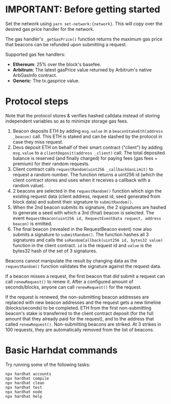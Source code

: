 # IMPORTANT: Before getting started
Set the network using `yarn set-network:{network}`. This will copy over the desired gas price handler for the network.

The gas handler's `_getGasPrice()` function returns the maximum gas price that beacons can be refunded upon submitting a request.

Supported gas fee handlers:

* **Ethereum**: 25% over the block's basefee.
* **Arbitrum**: The latest gasPrice value returned by Arbitrum's native ArbGasInfo contract.
* **Generic**: The tx.gasprice value.

# Protocol steps

Note that the protocol stores & verifies hashed calldata instead of storing independent variables so as to minimize storage gas fees. 

1. Beacon deposits ETH by adding `msg.value` in a `beaconStakeEth(address _beacon)` call. This ETH is staked and can be slashed by the protocol in case they miss request.
2. Devs deposit ETH on behalf of their smart contract ("client") by adding `msg.value` to a `clientDeposit(address _client)` call. The total deposited balance is reserved (and finally charged) for paying fees (gas fees + premium) for their random requests.
3. Client contract calls `requestRandom(uint256 _callbackGasLimit)` to request a random number. The function returns a uint256 id (which the client contract stores and uses when it receives a callback with a random value).
4. 2 beacons are selected in the `requestRandom()` function which sign the existing request data (client address, request id, seed generated from block data) and submit their signature to `submitRandom()`.
5. When the 2nd beacon submits its signature, the 2 signatures are hashed to generate a seed with which a 3rd (final) beacon is selected. The event `RequestBeacon(uint256 id, RequestEventData request, address beacon)` is emitted.
5. The final beacon (revealed in the RequestBeacon event) now also submits a signature to `submitRandom()`. The function hashes all 3 signatures and calls the `soRandomCallback(uint256 id, bytes32 value)` function in the client contract. `id` is the request id and `value` is the bytes32 hash of the set of 3 signatures. 

Beacons cannot manipulate the result by changing data as the `requestRandom()` function validates the signature against the request data.

If a beacon misses a request, the first beacon that *did* submit a request can call `renewRequest()` to renew it. After a configured amount of seconds/blocks, anyone can call `renewRequest()` for the request.

If the request is renewed, the non-submitting beacon addresses are replaced with new beacon addresses and the request gets a new timeline (blocks/seconds) to be completed. ETH from the first non-submitting beacon's stake is transferred to the client contract deposit (for the full amount that they already paid for the request), and to the address that called `renewRequest()`. Non-submitting beacons are striked. At 3 strikes in 100 requests, they are automatically removed from the list of beacons.

# Basic Harhdat commands

Try running some of the following tasks:

```shell
npx hardhat accounts
npx hardhat compile
npx hardhat clean
npx hardhat test
npx hardhat node
npx hardhat help
```
